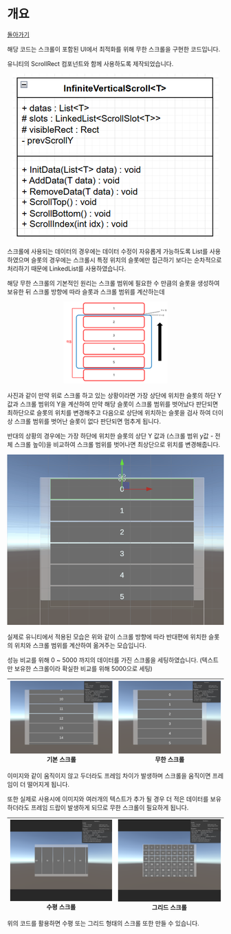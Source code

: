 # 개요
[돌아가기](https://github.com/ladius3565/Portfolio/blob/main/README.md)


해당 코드는 스크롤이 포함된 UI에서 최적화를 위해 무한 스크롤을 구현한 코드입니다.

유니티의 ScrollRect 컴포넌트와 함께 사용하도록 제작되었습니다.

<p align="center">
  <img src="https://github.com/ladius3565/Portfolio/blob/main/%EA%B3%B5%ED%86%B5%20%EA%B8%B0%EB%8A%A5%20%EA%B5%AC%ED%98%84/%EB%AC%B4%ED%95%9C%20%EC%8A%A4%ED%81%AC%EB%A1%A4/Image/ScrollUML.png">
</p>

스크롤에 사용되는 데이터의 경우에는 데이터 수정이 자유롭게 가능하도록 List를 사용하였으며 슬롯의 경우에는 스크롤시 특정 위치의 슬롯에만 접근하기 보다는 순차적으로 처리하기 때문에 LinkedList를 사용하였습니다.

해당 무한 스크롤의 기본적인 원리는 스크롤 범위에 필요한 수 만큼의 슬롯을 생성하여 보유한 뒤 스크롤 방향에 따라 슬롯과 스크롤 범위를 계산하는데

<p align="center">
  <img width="48%" src="https://github.com/ladius3565/Portfolio/blob/main/%EA%B3%B5%ED%86%B5%20%EA%B8%B0%EB%8A%A5%20%EA%B5%AC%ED%98%84/%EB%AC%B4%ED%95%9C%20%EC%8A%A4%ED%81%AC%EB%A1%A4/Image/Scroll1.png">
</p>

사진과 같이 만약 위로 스크롤 하고 있는 상황이라면 가장 상단에 위치한 슬롯의 하단 Y 값과 스크롤 범위의 Y을 계산하여 만약 해당 슬롯이 스크롤 범위를 벗어났다 판단되면 최하단으로 슬롯의 위치를 변경해주고 다음으로 상단에 위치하는 슬롯을 검사 하여 더이상 스크롤 범위를 벗어난 슬롯이 없다 판단되면 멈추게 됩니다.

반대의 상황의 경우에는 가장 하단에 위치한 슬롯의 상단 Y 값과 (스크롤 범위 y값 - 전체 스크롤 높이)을 비교하여 스크롤 범위를 벗어나면 최상단으로 위치를 변경해줍니다.

<p align="center" >
  <img src="https://github.com/ladius3565/Portfolio/blob/main/%EA%B3%B5%ED%86%B5%20%EA%B8%B0%EB%8A%A5%20%EA%B5%AC%ED%98%84/%EB%AC%B4%ED%95%9C%20%EC%8A%A4%ED%81%AC%EB%A1%A4/Image/%EB%AC%B4%ED%95%9C%EC%8A%A4%ED%81%AC%EB%A1%A4.gif">
</p>

실제로 유니티에서 적용된 모습은 위와 같이 스크롤 방향에 따라 반대편에 위치한 슬롯의 위치와 스크롤 범위를 계산하여 옮겨주는 모습입니다.

성능 비교를 위해 0 ~ 5000 까지의 데이터를 가진 스크롤을 세팅하였습니다. (텍스트만 보유한 스크롤이라 확실한 비교를 위해 5000으로 세팅)

![](https://github.com/ladius3565/Portfolio/blob/main/%EA%B3%B5%ED%86%B5%20%EA%B8%B0%EB%8A%A5%20%EA%B5%AC%ED%98%84/%EB%AC%B4%ED%95%9C%20%EC%8A%A4%ED%81%AC%EB%A1%A4/Image/WorstScroll.png) 기본 스크롤 | ![](https://github.com/ladius3565/Portfolio/blob/main/%EA%B3%B5%ED%86%B5%20%EA%B8%B0%EB%8A%A5%20%EA%B5%AC%ED%98%84/%EB%AC%B4%ED%95%9C%20%EC%8A%A4%ED%81%AC%EB%A1%A4/Image/InfiniteScroll.png) 무한 스크롤
---|---|

이미지와 같이 움직이지 않고 두더라도 프레임 차이가 발생하며 스크롤을 움직이면 프레임이 더 떨어지게 됩니다.

또한 실제로 사용시에 이미지와 여러개의 텍스트가 추가 될 경우 더 적은 데이터를 보유하더라도 프레임 드랍이 발생하게 되므로 무한 스크롤이 필요하게 됩니다.

![](https://github.com/ladius3565/Portfolio/blob/main/%EA%B3%B5%ED%86%B5%20%EA%B8%B0%EB%8A%A5%20%EA%B5%AC%ED%98%84/%EB%AC%B4%ED%95%9C%20%EC%8A%A4%ED%81%AC%EB%A1%A4/Image/HorizontalScroll.png) 수평 스크롤 | ![](https://github.com/ladius3565/Portfolio/blob/main/%EA%B3%B5%ED%86%B5%20%EA%B8%B0%EB%8A%A5%20%EA%B5%AC%ED%98%84/%EB%AC%B4%ED%95%9C%20%EC%8A%A4%ED%81%AC%EB%A1%A4/Image/GridScroll.png) 그리드 스크롤 
---|---|

위의 코드를 활용하면 수평 또는 그리드 형태의 스크롤 또한 만들 수 있습니다.
